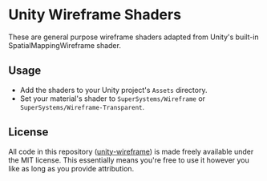 # Unity Wireframe Shaders

These are general purpose wireframe shaders adapted from Unity's built-in SpatialMappingWireframe shader.

## Usage

* Add the shaders to your Unity project's `Assets` directory.
* Set your material's shader to `SuperSystems/Wireframe` or `SuperSystems/Wireframe-Transparent`.

## License
All code in this repository ([unity-wireframe](https://github.com/Chaser324/unity-wireframe)) is made freely available under the MIT license. This essentially means you're free to use it however you like as long as you provide attribution.
